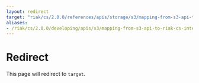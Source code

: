 ```yaml
---
layout: redirect
target: "riak/cs/2.0.0/references/apis/storage/s3/mapping-from-s3-api-to-riak-cs-internal-api"
aliases:
- /riak/cs/2.0.0/developing/apis/s3/mapping-from-s3-api-to-riak-cs-internal-api
---
```


# Redirect

This page will redirect to `target`.
